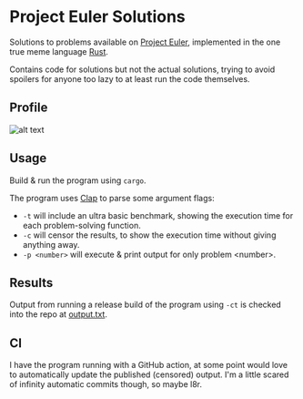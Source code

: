 # Project Euler Solutions

Solutions to problems available on [Project Euler](https://projecteuler.net),
implemented in the one true meme language [Rust](https://rust-lang.org/).

Contains code for solutions but not the actual solutions, trying to avoid
spoilers for anyone too lazy to at least run the code themselves.

## Profile

![alt text](https://projecteuler.net/profile/mry666.png)

## Usage

Build & run the program using `cargo`.

The program uses [Clap](https://github.com/clap-rs/clap) to parse some argument
flags:

- `-t` will include an ultra basic benchmark, showing the execution time for
  each problem-solving function.
- `-c` will censor the results, to show the execution time without giving
  anything away.
- `-p <number>` will execute & print output for only problem \<number\>.

## Results

Output from running a release build of the program using `-ct` is checked
into the repo at [output.txt](output.txt).

## CI

I have the program running with a GitHub action, at some point would love to
automatically update the published (censored) output. I'm a little scared of
infinity automatic commits though, so maybe l8r.
